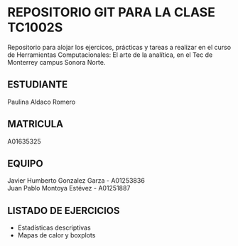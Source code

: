 # REPOSITORIO GIT PARA LA CLASE TC1002S
Repositorio para alojar los ejercicos, prácticas y tareas a realizar 
en el curso de Herramientas Computacionales: El arte de la analítica,
en el Tec de Monterrey campus Sonora Norte.
## ESTUDIANTE 
Paulina Aldaco Romero

## MATRICULA
A01635325

## EQUIPO
Javier Humberto Gonzalez Garza - A01253836  
Juan Pablo Montoya Estévez - A01251887

## LISTADO DE EJERCICIOS
* Estadísticas descriptivas
* Mapas de calor y boxplots

